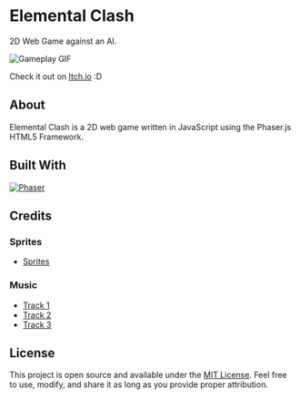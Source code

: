 # Elemental Clash

2D Web Game against an AI.

![Gameplay GIF](https://github.com/areszhang25/Elemental-Clash/blob/master/assets/utils/2023-09-11-22-26-55-Trim.gif)

Check it out on [Itch.io](https://seralol.itch.io/elemental-clash) :D 

## About

Elemental Clash is a 2D web game written in JavaScript using the Phaser.js HTML5 Framework. 

## Built With

[![Phaser](https://img.shields.io/badge/Phaser-v3.6.0-yellow.svg)](https://phaser.io/)


## Credits

### Sprites
- [Sprites](https://chierit.itch.io/) 

### Music
- [Track 1](https://www.youtube.com/watch?v=w2ybkwA1mv8)
- [Track 2](https://www.youtube.com/watch?v=w2ybkwA1mv8)
- [Track 3](https://rustedstudio.itch.io/free-music-lofi-tracks)

## License

This project is open source and available under the [MIT License](LICENSE). Feel free to use, modify, and share it as long as you provide proper attribution.



